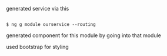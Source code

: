 generated service via this

```

$ ng g module ourservice --routing

```

generated component for this module by going into that module

used bootstrap for styling
